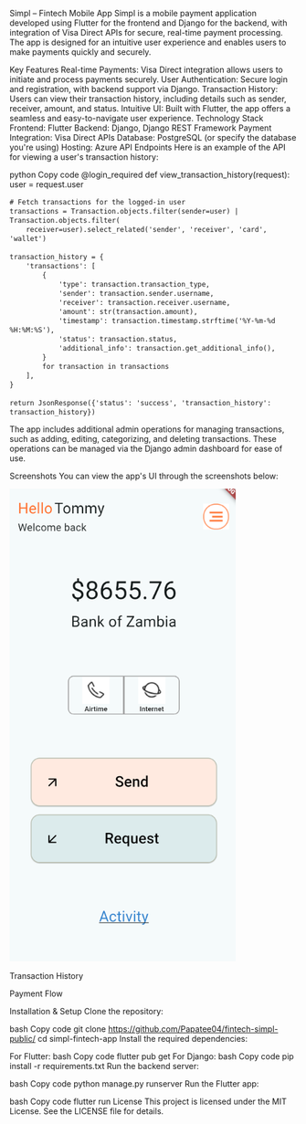 Simpl – Fintech Mobile App
Simpl is a mobile payment application developed using Flutter for the frontend and Django for the backend, with integration of Visa Direct APIs for secure, real-time payment processing. The app is designed for an intuitive user experience and enables users to make payments quickly and securely.

Key Features
Real-time Payments: Visa Direct integration allows users to initiate and process payments securely.
User Authentication: Secure login and registration, with backend support via Django.
Transaction History: Users can view their transaction history, including details such as sender, receiver, amount, and status.
Intuitive UI: Built with Flutter, the app offers a seamless and easy-to-navigate user experience.
Technology Stack
Frontend: Flutter
Backend: Django, Django REST Framework
Payment Integration: Visa Direct APIs
Database: PostgreSQL (or specify the database you're using)
Hosting: Azure
API Endpoints
Here is an example of the API for viewing a user's transaction history:

python
Copy code
@login_required
def view_transaction_history(request):
    user = request.user

    # Fetch transactions for the logged-in user
    transactions = Transaction.objects.filter(sender=user) | Transaction.objects.filter(
        receiver=user).select_related('sender', 'receiver', 'card', 'wallet')

    transaction_history = {
        'transactions': [
            {
                'type': transaction.transaction_type,
                'sender': transaction.sender.username,
                'receiver': transaction.receiver.username,
                'amount': str(transaction.amount),
                'timestamp': transaction.timestamp.strftime('%Y-%m-%d %H:%M:%S'),
                'status': transaction.status,
                'additional_info': transaction.get_additional_info(),
            }
            for transaction in transactions
        ],
    }

    return JsonResponse({'status': 'success', 'transaction_history': transaction_history})
The app includes additional admin operations for managing transactions, such as adding, editing, categorizing, and deleting transactions. These operations can be managed via the Django admin dashboard for ease of use.

Screenshots
You can view the app's UI through the screenshots below:

![Home Screen](Screenshots/home.png)

Transaction History

Payment Flow

Installation & Setup
Clone the repository:

bash
Copy code
git clone https://github.com/Papatee04/fintech-simpl-public/
cd simpl-fintech-app
Install the required dependencies:

For Flutter:
bash
Copy code
flutter pub get
For Django:
bash
Copy code
pip install -r requirements.txt
Run the backend server:

bash
Copy code
python manage.py runserver
Run the Flutter app:

bash
Copy code
flutter run
License
This project is licensed under the MIT License. See the LICENSE file for details.

